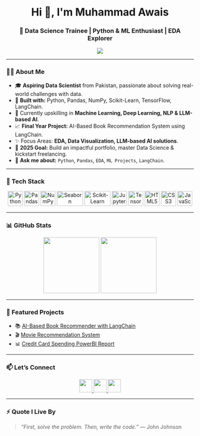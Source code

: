 <h1 align="center">Hi 👋, I'm Muhammad Awais</h1>
<h3 align="center">🚀 Data Science Trainee | Python & ML Enthusiast | EDA Explorer</h3>

<p align="center">
  <img src="https://readme-typing-svg.herokuapp.com?color=F75C7E&width=500&lines=Built+with+Python+%7C+Turning+Data+into+Insights;Pandas+%7C+Machine+Learning+%7C+LangChain;Learning+and+Building+Every+Day+🚀" />
</p>

---

### 🧑‍💻 About Me
- 🎓 **Aspiring Data Scientist** from Pakistan, passionate about solving real-world challenges with data.
- 🐍 **Built with:** Python, Pandas, NumPy, Scikit-Learn, TensorFlow, LangChain.
- 🧠 Currently upskilling in **Machine Learning, Deep Learning, NLP & LLM-based AI**.
- 📈 **Final Year Project:** AI-Based Book Recommendation System using LangChain.
- ✨ Focus Areas: **EDA, Data Visualization, LLM-based AI solutions**.
- 🎯 **2025 Goal:** Build an impactful portfolio, master Data Science & kickstart freelancing.
- 💬 **Ask me about:** `Python`, `Pandas`, `EDA`, `ML Projects`, `LangChain`.

---

### 🧰 Tech Stack

<div align="center">
  <img src="https://cdn.jsdelivr.net/gh/devicons/devicon/icons/python/python-original.svg" width="40px" height="40px" alt="Python"/>
  <img src="https://cdn.jsdelivr.net/gh/devicons/devicon/icons/pandas/pandas-original.svg" width="40px" height="40px" alt="Pandas"/>
  <img src="https://cdn.jsdelivr.net/gh/devicons/devicon/icons/numpy/numpy-original.svg" width="40px" height="40px" alt="NumPy"/>
  <img src="https://seaborn.pydata.org/_static/logo-wide-lightbg.svg" width="70px" height="40px" alt="Seaborn"/>
  <img src="https://upload.wikimedia.org/wikipedia/commons/0/05/Scikit_learn_logo_small.svg" width="70px" height="40px" alt="Scikit-Learn"/>
  <img src="https://cdn.jsdelivr.net/gh/devicons/devicon/icons/jupyter/jupyter-original.svg" width="40px" height="40px" alt="Jupyter"/>
  <img src="https://cdn.jsdelivr.net/gh/devicons/devicon/icons/tensorflow/tensorflow-original.svg" width="40px" height="40px" alt="TensorFlow"/>
  <img src="https://cdn.jsdelivr.net/gh/devicons/devicon/icons/html5/html5-original.svg" width="40px" height="40px" alt="HTML5"/>
  <img src="https://cdn.jsdelivr.net/gh/devicons/devicon/icons/css3/css3-original.svg" width="40px" height="40px" alt="CSS3"/>
  <img src="https://cdn.jsdelivr.net/gh/devicons/devicon/icons/javascript/javascript-original.svg" width="40px" height="40px" alt="JavaScript"/>
</div>

---

### 📊 GitHub Stats

<p align="center">
  <img src="https://github-readme-stats.vercel.app/api?username=Muhammad-Awaix&show_icons=true&theme=dracula&hide_border=false&count_private=true" height="150" />
  <img src="https://github-readme-stats.vercel.app/api/top-langs?username=Muhammad-Awaix&layout=compact&theme=dracula&hide_border=false&langs_count=6" height="150" />
</p>

---

### 🚀 Featured Projects
- 📚 [AI-Based Book Recommender with LangChain](https://github.com/Muhammad-Awaix/FYP_Book_Recom)
- 🎬 [Movie Recommendation System](https://github.com/Muhammad-Awaix/-ML-Pyhton-Projects/blob/main/Movies_Rec_Sys.ipynb)
- 📊 [Credit Card Spending PowerBI Report](#) <!-- Add link if available -->

---

### 📫 Let’s Connect

<p align="center">
  <a href="https://www.linkedin.com/in/muhamad-awais/" target="_blank">
    <img src="https://img.shields.io/static/v1?message=LinkedIn&logo=linkedin&label=&color=0077B5&logoColor=white&labelColor=&style=for-the-badge" height="35" />
  </a>
  <a href="mailto:mawais.ai021@gmail.com">
    <img src="https://img.shields.io/badge/Gmail-D14836?style=for-the-badge&logo=gmail&logoColor=white" height="35" />
  </a>
  <a href="https://huggingface.co/mawais021">
    <img src="https://img.shields.io/badge/HuggingFace-FFD21F?style=for-the-badge&logo=huggingface&logoColor=black" height="35" />
  </a>
</p>

---

### ⚡ Quote I Live By
> *“First, solve the problem. Then, write the code.”* — John Johnson
